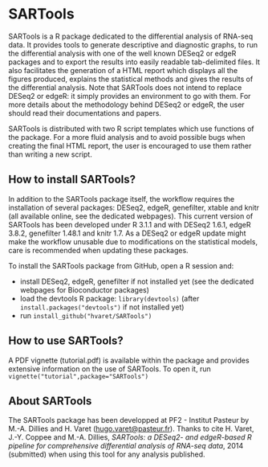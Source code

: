 SARTools
========

SARTools is a R package dedicated to the differential analysis of RNA-seq data. It provides tools to generate descriptive and diagnostic graphs, to run the differential analysis with one of the well known DESeq2 or edgeR packages and to export the results into easily readable tab-delimited files. It also facilitates the generation of a HTML report which displays all the figures produced, explains the statistical methods and gives the results of the differential analysis. Note that SARTools does not intend to replace DESeq2 or edgeR: it simply provides an environment to go with them. For more details about the methodology behind DESeq2 or edgeR, the user should read their documentations and papers.

SARTools is distributed with two R script templates which use functions of the package. For a more fluid analysis and to avoid possible bugs when creating the final HTML report, the user is encouraged to use them rather than writing a new script.

How to install SARTools?
------------------------

In addition to the SARTools package itself, the workflow requires the installation of several packages: DESeq2, edgeR, genefilter, xtable and knitr (all available online, see the dedicated webpages). This current version of SARTools has been developed under R 3.1.1 and with DESeq2 1.6.1, edgeR 3.8.2, genefilter 1.48.1 and knitr 1.7. As a DESeq2 or edgeR update might make the workflow unusable due to modifications on the statistical models, care is recommended when updating these packages.

To install the SARTools package from GitHub, open a R session and:
- install DESeq2, edgeR, genefilter if not installed yet (see the dedicated webpages for Bioconductor packages)
- load the devtools R package: `library(devtools)` (after `install.packages("devtools")` if not installed yet)
- run `install_github("hvaret/SARTools")`

How to use SARTools?
--------------------

A PDF vignette (tutorial.pdf) is available within the package and provides extensive information on the use of SARTools. To open it, run `vignette("tutorial",package="SARTools")`

About SARTools
--------------
The SARTools package has been developped at PF2 - Institut Pasteur by M.-A. Dillies and H. Varet (hugo.varet@pasteur.fr). Thanks to cite H. Varet, J.-Y. Coppee and M.-A. Dillies, _SARTools: a DESeq2- and edgeR-based R pipeline for comprehensive differential analysis of RNA-seq data_, 2014 (submitted) when using this tool for any analysis published.
